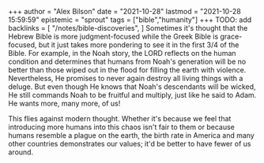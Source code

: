 +++
author = "Alex Bilson"
date = "2021-10-28"
lastmod = "2021-10-28 15:59:59"
epistemic = "sprout"
tags = ["bible","humanity"]
+++
TODO: add backlinks = [ "/notes/bible-discoveries", ]
Sometimes it's thought that the Hebrew Bible is more judgment-focused while the Greek Bible is grace-focused, but it just takes more pondering to see it in the first 3/4 of the Bible. For example, in the Noah story, the LORD reflects on the human condition and determines that humans from Noah's generation will be no better than those wiped out in the flood for filling the earth with violence. Nevertheless, He promises to never again destroy all living things with a deluge. But even though He knows that Noah's descendants will be wicked, He still commands Noah to be fruitful and multiply, just like he said to Adam. He wants more, many more, of us!

This flies against modern thought. Whether it's because we feel that introducing more humans into this chaos isn't fair to them or because humans resemble a plague on the earth, the birth rate in America and many other countries demonstrates our values; it'd be better to have fewer of us around.
